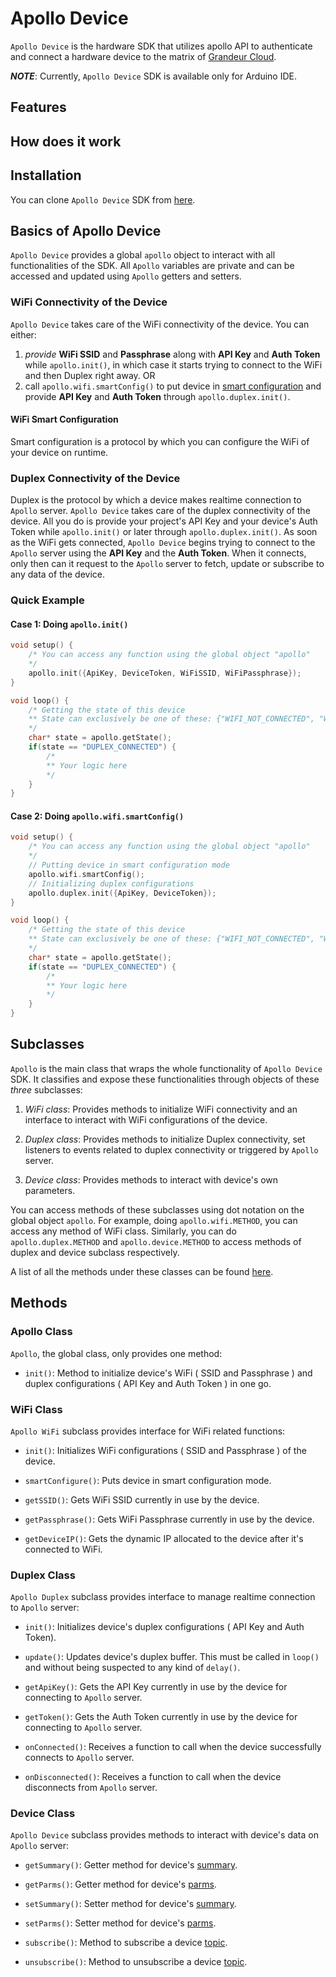 # Apollo Device

`Apollo Device` is the hardware SDK that utilizes apollo API to authenticate and connect a hardware device to the matrix of [Grandeur Cloud][Grandeur Cloud].

_**NOTE**_: Currently, `Apollo Device` SDK is available only for Arduino IDE.

## Features

## How does it work

## Installation

You can clone `Apollo Device` SDK from [here][Apollo Device SDK].

## Basics of Apollo Device

`Apollo Device` provides a global `apollo` object to interact with all functionalities of the SDK. All `Apollo` variables are private and can be accessed and updated using `Apollo` getters and setters.

### WiFi Connectivity of the Device

`Apollo Device` takes care of the WiFi connectivity of the device. You can either:

1. _provide_ __WiFi SSID__ and __Passphrase__ along with __API Key__ and __Auth Token__ while `apollo.init()`, in which case it starts trying to connect to the WiFi and then Duplex right away.
OR
2. call `apollo.wifi.smartConfig()` to put device in [smart configuration][WiFi Smart Configuration] and provide __API Key__ and __Auth Token__ through `apollo.duplex.init()`.

#### WiFi Smart Configuration

Smart configuration is a protocol by which you can configure the WiFi of your device on runtime.

### Duplex Connectivity of the Device

Duplex is the protocol by which a device makes realtime connection to `Apollo` server. `Apollo Device` takes care of the duplex connectivity of the device. All you do is provide your project's API Key and your device's Auth Token while `apollo.init()` or later through `apollo.duplex.init()`. As soon as the WiFi gets connected, `Apollo Device` begins trying to connect to the `Apollo` server using the __API Key__ and the __Auth Token__. When it connects, only then can it request to the `Apollo` server to fetch, update or subscribe to any data of the device.

### Quick Example

#### Case 1: Doing `apollo.init()`

```cpp
void setup() {
    /* You can access any function using the global object "apollo"
    */
    apollo.init({ApiKey, DeviceToken, WiFiSSID, WiFiPassphrase});
}

void loop() {
    /* Getting the state of this device
    ** State can exclusively be one of these: {"WIFI_NOT_CONNECTED", "WIFI_CONNECTED", "DUPLEX_CONNECTED"}
    */
    char* state = apollo.getState();
    if(state == "DUPLEX_CONNECTED") {
        /*
        ** Your logic here
        */
    }
}
```

#### Case 2: Doing `apollo.wifi.smartConfig()`

```cpp
void setup() {
    /* You can access any function using the global object "apollo"
    */
    // Putting device in smart configuration mode
    apollo.wifi.smartConfig();
    // Initializing duplex configurations
    apollo.duplex.init({ApiKey, DeviceToken});
}

void loop() {
    /* Getting the state of this device
    ** State can exclusively be one of these: {"WIFI_NOT_CONNECTED", "WIFI_CONNECTED", "DUPLEX_CONNECTED"}
    */
    char* state = apollo.getState();
    if(state == "DUPLEX_CONNECTED") {
        /*
        ** Your logic here
        */
    }
}
```

## Subclasses

`Apollo`  is the main class that wraps the whole functionality of `Apollo Device` SDK. It classifies and expose these functionalities through objects of these _three_ subclasses:

1. _WiFi class_: Provides methods to initialize WiFi connectivity and an interface to interact with WiFi configurations of the device.

2. _Duplex class_: Provides methods to initialize Duplex connectivity, set listeners to events related to duplex connectivity or triggered by `Apollo` server.

3. _Device class_: Provides methods to interact with device's own parameters.

You can access methods of these subclasses using dot notation on the global object `apollo`. For example, doing `apollo.wifi.METHOD`, you can access any method of WiFi class. Similarly, you can do `apollo.duplex.METHOD` and `apollo.device.METHOD` to access methods of duplex and device subclass respectively.

A list of all the methods under these classes can be found [here][Methods].

## Methods

### Apollo Class

`Apollo`, the global class, only provides one method:

* `init()`: Method to initialize device's WiFi ( SSID and Passphrase ) and duplex configurations ( API Key and Auth Token ) in one go.

### WiFi Class

`Apollo WiFi` subclass provides interface for WiFi related functions:

* `init()`: Initializes WiFi configurations ( SSID and Passphrase ) of the device.

* `smartConfigure()`: Puts device in smart configuration mode.

* `getSSID()`: Gets WiFi SSID currently in use by the device.

* `getPassphrase()`: Gets WiFi Passphrase currently in use by the device.

* `getDeviceIP()`: Gets the dynamic IP allocated to the device after it's connected to WiFi.

### Duplex Class

`Apollo Duplex` subclass provides interface to manage realtime connection to `Apollo` server:

* `init()`: Initializes device's duplex configurations ( API Key and Auth Token).

* `update()`: Updates device's duplex buffer. This must be called in `loop()` and without being suspected to any kind of `delay()`.

* `getApiKey()`: Gets the API Key currently in use by the device for connecting to `Apollo` server.

* `getToken()`: Gets the Auth Token currently in use by the device for connecting to `Apollo` server.

* `onConnected()`: Receives a function to call when the device successfully connects to `Apollo` server.

* `onDisconnected()`: Receives a function to call when the device disconnects from `Apollo` server.

### Device Class

`Apollo Device` subclass provides methods to interact with device's data on `Apollo` server:

* `getSummary()`: Getter method for device's [summary][summary].

* `getParms()`: Getter method for device's [parms][parms].

* `setSummary()`: Setter method for device's [summary][summary].

* `setParms()`: Setter method for device's [parms][parms].

* `subscribe()`: Method to subscribe a device [topic][topic].

* `unsubscribe()`: Method to unsubscribe a device [topic][topic].

[Grandeur Cloud]: https://cloud.grandeur.tech "Grandeur Cloud"
[Apollo Device SDK]: https://gitlab.com/grandeurtech/apollo-device "Apollo Device"
[WiFi Smart Configuration]: #WiFi-Smart-Configuration "WiFi Smart Configuration"
[Methods]: #methods "Methods"
[summary]: https://link/to/summary "Summary"
[parms]: https://link/to/parms "Parms"
[topic]: https://link/to/topic "Topic"
